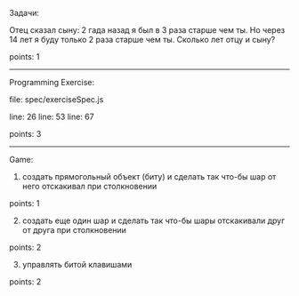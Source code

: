 
Задачи:

Отец сказал сыну:
2 гада назад я был в 3 раза старше чем ты.
Но через 14 лет я буду только 2 раза старше чем ты.
Сколько лет отцу и сыну?

points: 1

--------------------


Programming Exercise:

file: spec/exerciseSpec.js

line: 26
line: 53
line: 67

points: 3


--------------------

Game:

1. создать прямогольный объект (биту) и сделать так что-бы шар от него
отскакивал при столкновении

points: 1

2. создать еще один шар и сделать так что-бы шары отскакивали
друг от друга при столкновении

points: 2

3. управлять битой клавишами

points: 2
